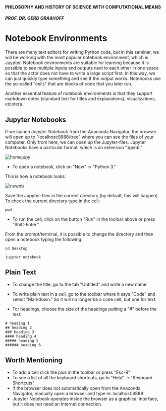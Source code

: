 #### PHILOSOPHY AND HISTORY OF SCIENCE WITH COMPUTATIONAL MEANS

##### PROF. DR. GERD GRAßHOFF 



# Notebook Environments 

There are many text editors for writing Python code, but in this seminar, we will be working with the most popular notebook environment, which is Juypter. Notebook environments are suitable for learning because it is possible to see multiple inputs and outputs next to each other in one space so that the actor does not have to write a large script first. In this way, we can just quickly type something and see if the output works. Notebooks use the so-called "cells" that are blocks of code that you later run.

Another essential feature of notebook environments is that they support markdown notes (standard text for titles and explanations), visualizations, etcetera.



## Jupyter Notebooks

If we launch Jupyter Notebook from the Anaconda Navigator, the browser will open up to "localhost:8888/tree" where you can see the files of your computer. Only from here, we can open up the Jupyter-files. Jupyter Notebooks have a particular format, which is an extension ".ipynb." 

![homejupy](C:\Users\User\Documents\GitHub\philhistcomp\posts\packages\assets\homejupy.JPG)

- To open a notebook, click on "New" &rightarrow; "Python 3."

This is how a notebook looks:

![newnb](C:\Users\User\Documents\GitHub\philhistcomp\posts\packages\assets\newnb.JPG)

Save the Jupyter-files in the current directory (by default, this will happen). To check the current directory type in the cell:

```
pwd
```

- To run the cell, click on the button "Run" in the toolbar above or press "Shift-Enter."

From the prompt/terminal, it is possible to change the directory and then open a notebook typing the following:

```
cd Desktop
```

```
jupyter notebook
```



## Plain Text

- To change the title, go to the tab "Untitled" and write a new name.

- To write plain text in a cell, go to the toolbar where it says "Code" and select "Markdown." So it will no longer be a code cell, but one for text.
- For headings, choose the size of the headings putting a "#" before the text:

```
# heading 1
## heading 2
### heading 3
#### heading 4
##### heading 5
###### heading 6
```



## Worth Mentioning

- To add a cell click the plus in the toolbar or press "Esc-B"
- To see a list of all the keyboard shortcuts, go to "Help" &rightarrow; "Keyboard Shortcuts"
- If the browser does not automatically open from the Anaconda Navigator, manually open a browser and type in: localhost:8888
- Jupyter Notebook operates inside the browser as a graphical interface, but it does not need an Internet connection. 

